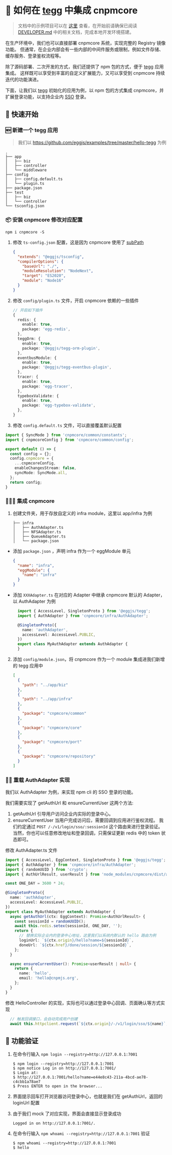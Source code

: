 # 🥚 如何在 [tegg](https://github.com/eggjs/tegg) 中集成 cnpmcore
> 文档中的示例项目可以在 [这里](https://github.com/eggjs/examples/commit/bed580fe053ae573f8b63f6788002ff9c6e7a142) 查看，在开始前请确保已阅读 [DEVELOPER.md](DEVELOPER.md) 中的相关文档，完成本地开发环境搭建。

在生产环境中，我们也可以直接部署 cnpmcore 系统，实现完整的 Registry 镜像功能。
但通常，在企业内部会有一些内部的中间件服务或限制，例如文件存储、缓存服务、登录鉴权流程等。

除了源码部署、二次开发的方式，我们还提供了 npm 包的方式，便于 [tegg](https://github.com/eggjs/tegg) 应用集成。
这样既可以享受到丰富的自定义扩展能力，又可以享受到 cnpmcore 持续迭代的功能演进。

下面，让我们以 [tegg](https://github.com/eggjs/tegg) 初始化的应用为例，以 npm 包的方式集成 cnpmcore，并扩展登录功能，以支持企业内 [SSO](https://en.wikipedia.org/wiki/Single_sign-on) 登录。

## 🚀 快速开始

### 🆕 新建一个 tegg 应用
> 我们以 https://github.com/eggjs/examples/tree/master/hello-tegg 为例

```shell
.
├── app
│   ├── biz
│   ├── controller
│   └── middleware
├── config
│   ├── config.default.ts
│   └── plugin.ts
├── package.json
├── test
│   ├── biz
│   └── controller
└── tsconfig.json
```

### 📦︎ 安装 cnpmcore 修改对应配置

  ```shell
  npm i cnpmcore -S
  ```

1. 修改 `ts-config.json` 配置，这是因为 cnpmcore 使用了 [subPath](https://nodejs.org/api/packages.html#subpath-exports)
    ```json
    {
      "extends": "@eggjs/tsconfig",
      "compilerOptions": {
        "baseUrl": "./",
        "moduleResolution": "NodeNext",
        "target": "ES2020",
        "module": "Node16"
      }
    }
    ```

2. 修改 `config/plugin.ts` 文件，开启 cnpmcore 依赖的一些插件
    ```typescript
    // 开启如下插件
    {
      redis: {
        enable: true,
        package: 'egg-redis',
      },
      teggOrm: {
        enable: true,
        package: '@eggjs/tegg-orm-plugin',
      },
      eventbusModule: {
        enable: true,
        package: '@eggjs/tegg-eventbus-plugin',
      },
      tracer: {
        enable: true,
        package: 'egg-tracer',
      },
      typeboxValidate: {
        enable: true,
        package: 'egg-typebox-validate',
      },
    }
    ```

3. 修改 `config.default.ts` 文件，可以直接覆盖默认配置
```typescript
import { SyncMode } from 'cnpmcore/common/constants';
import { cnpmcoreConfig } from 'cnpmcore/common/config';

export default () => {
  const config = {};
  config.cnpmcore = {
    ...cnpmcoreConfig,
    enableChangesStream: false,
    syncMode: SyncMode.all,
  };
  return config;
}
```

### 🧑‍🤝‍🧑 集成 cnpmcore

1. 创建文件夹，用于存放自定义的 infra module，这里以 app/infra 为例

    ```shell
    ├── infra
    │   ├── AuthAdapter.ts
    │   ├── NFSAdapter.ts
    │   ├── QueueAdapter.ts
    │   └── package.json
    ```

  * 添加 `package.json` ，声明 infra 作为一个 eggModule 单元

    ```JSON
    {
      "name": "infra",
      "eggModule": {
        "name": "infra"
      }
    }
    ```

  * 添加 `XXXAdapter.ts` 在对应的 Adapter 中继承 cnpmcore 默认的 Adapter，以 AuthAdapter 为例

    ```typescript
      import { AccessLevel, SingletonProto } from '@eggjs/tegg';
      import { AuthAdapter } from 'cnpmcore/infra/AuthAdapter';

      @SingletonProto({
        name: 'authAdapter',
        accessLevel: AccessLevel.PUBLIC,
      })
      export class MyAuthAdapter extends AuthAdapter {
      }
    ```

2. 添加 `config/module.json`，将 cnpmcore 作为一个 module 集成进我们新增的 tegg 应用中

    ```json
    [
      {
        "path": "../app/biz"
      },
      {
        "path": "../app/infra"
      },
      {
        "package": "cnpmcore/common"
      },
      {
        "package": "cnpmcore/core"
      },
      {
        "package": "cnpmcore/port"
      },
      {
        "package": "cnpmcore/repository"
      }
    ]
    ```

### ✍🏻 重载 AuthAdapter 实现

我们以 AuthAdapter 为例，来实现 npm cli 的 SSO 登录的功能。

我们需要实现了 getAuthUrl 和 ensureCurrentUser 这两个方法:
  1. getAuthUrl 引导用户访问企业内实际的登录中心。
  2. ensureCurrentUser 当用户完成访问后，需要回调到应用进行鉴权流程。
我们约定通过 `POST /-/v1/login/sso/:sessionId` 这个路由来进行登录验证。
当然，你也可以任意修改地址和登录回调，只需保证更新 redis 中的 token 状态即可。

修改 AuthAdapter.ts 文件
```typescript
import { AccessLevel, EggContext, SingletonProto } from '@eggjs/tegg';
import { AuthAdapter } from 'cnpmcore/infra/AuthAdapter';
import { randomUUID } from 'crypto';
import { AuthUrlResult, userResult } from 'node_modules/cnpmcore/dist/app/common/typing';

const ONE_DAY = 3600 * 24;

@SingletonProto({
  name: 'authAdapter',
  accessLevel: AccessLevel.PUBLIC,
})
export class MyAuthAdapter extends AuthAdapter {
  async getAuthUrl(ctx: EggContext): Promise<AuthUrlResult> {
    const sessionId = randomUUID();
    await this.redis.setex(sessionId, ONE_DAY, '');
    return {
      // 替换实际企业内的登录中心地址，这里我们以系统内默认的 hello 路由为例
      loginUrl: `${ctx.origin}/hello?name=${sessionId}`,
      doneUrl: `${ctx.href}/done/session/${sessionId}`,
    };
  }

  async ensureCurrentUser(): Promise<userResult | null> {
    return {
      name: 'hello',
      email: 'hello@cnpmjs.org',
    };
  }
}

```

修改 HelloController 的实现，实际也可以通过登录中心回调、页面确认等方式实现
```typescript
  // 触发回调接口，会自动完成用户创建
  await this.httpclient.request(`${ctx.origin}/-/v1/login/sso/${name}`, { method: 'POST' });
```

## 🎉 功能验证

1. 在命令行输入 `npm login --registry=http://127.0.0.1:7001`

    ```shell
    $ npm login --registry=http://127.0.0.1:7001
    $ npm notice Log in on http://127.0.0.1:7001/
    $ Login at:
    $ http://127.0.0.1:7001/hello?name=e44e8c43-211a-4bcd-ae78-c4cbb1a78ae7
    $ Press ENTER to open in the browser...
    ```

2. 界面提示回车打开浏览器访问登录中心，也就是我们在 getAuthUrl，返回的 loginUrl 配置

3. 由于我们 mock 了对应实现，界面会直接显示登录成功
    ```shell
    Logged in on http://127.0.0.1:7001/.
    ```

4. 在命令行输入 `npm whoami --registry=http://127.0.0.1:7001` 验证
    ```shell
    $ npm whoami --registry=http://127.0.0.1:7001
    $ hello
    ```
